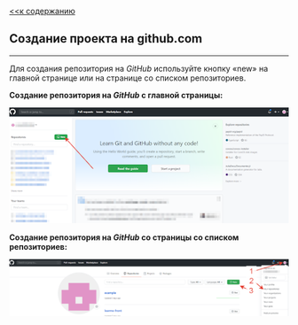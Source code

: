 [<<к содержанию](./readme.md)

## Создание проекта на github.com
---
Для создания репозитория на *GitHub* используйте кнопку «new» на главной странице или на странице со списком репозиториев.

**Создание репозитория на *GitHub* c главной страницы:**

![](./creat1.png)

**Создание репозитория на *GitHub* со страницы со списком репозиториев:**

![](./creat2.png)